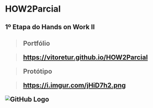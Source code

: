 # HOW2Parcial
<h2>1º Etapa do Hands on Work II<h2>
  
  > Portfólio

> https://vitoretur.github.io/HOW2Parcial

> Protótipo
  
> https://i.imgur.com/jHiD7h2.png 
  
![GitHub Logo](https://i.imgur.com/jHiD7h2.png )
